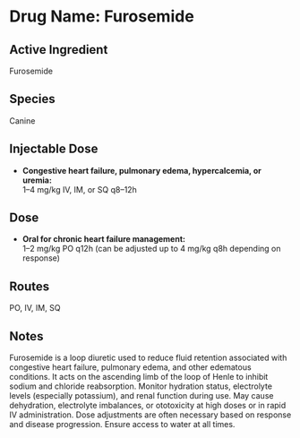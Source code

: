 # Drug Name: Furosemide

## Active Ingredient

Furosemide

## Species

Canine

## Injectable Dose

- **Congestive heart failure, pulmonary edema, hypercalcemia, or uremia:**  
  1–4 mg/kg IV, IM, or SQ q8–12h

## Dose

- **Oral for chronic heart failure management:**  
  1–2 mg/kg PO q12h (can be adjusted up to 4 mg/kg q8h depending on response)

## Routes

PO, IV, IM, SQ

## Notes

Furosemide is a loop diuretic used to reduce fluid retention associated with congestive heart failure, pulmonary edema, and other edematous conditions. It acts on the ascending limb of the loop of Henle to inhibit sodium and chloride reabsorption. Monitor hydration status, electrolyte levels (especially potassium), and renal function during use. May cause dehydration, electrolyte imbalances, or ototoxicity at high doses or in rapid IV administration. Dose adjustments are often necessary based on response and disease progression. Ensure access to water at all times.
